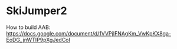 # SkiJumper2

How to build AAB: https://docs.google.com/document/d/1VVPjIFNAgKm_VwKpKX8ga-EoDG_jnWTIP9pXgJedCoI

